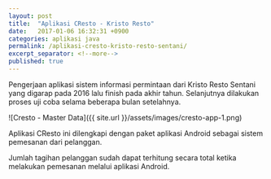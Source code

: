 ```yaml
---
layout: post
title:  "Aplikasi CResto - Kristo Resto"
date:   2017-01-06 16:32:31 +0900
categories: aplikasi java
permalink: /aplikasi-cresto-kristo-resto-sentani/
excerpt_separator: <!--more-->
published: true
---
```

Pengerjaan aplikasi sistem informasi permintaan dari Kristo Resto Sentani yang digarap pada 2016 lalu finish pada akhir tahun. Selanjutnya dilakukan proses uji coba selama<!--more--> beberapa bulan setelahnya.

![Cresto - Master Data]({{ site.url }}/assets/images/cresto-app-1.png)

Aplikasi CResto ini dilengkapi dengan paket aplikasi Android sebagai sistem pemesanan dari pelanggan.

Jumlah tagihan pelanggan sudah dapat terhitung secara total ketika melakukan pemesanan melalui aplikasi Android.